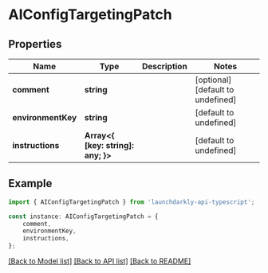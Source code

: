 # AIConfigTargetingPatch


## Properties

Name | Type | Description | Notes
------------ | ------------- | ------------- | -------------
**comment** | **string** |  | [optional] [default to undefined]
**environmentKey** | **string** |  | [default to undefined]
**instructions** | **Array&lt;{ [key: string]: any; }&gt;** |  | [default to undefined]

## Example

```typescript
import { AIConfigTargetingPatch } from 'launchdarkly-api-typescript';

const instance: AIConfigTargetingPatch = {
    comment,
    environmentKey,
    instructions,
};
```

[[Back to Model list]](../README.md#documentation-for-models) [[Back to API list]](../README.md#documentation-for-api-endpoints) [[Back to README]](../README.md)
